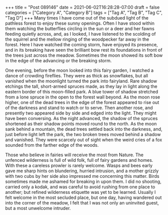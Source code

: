 +++
title = "Post 089146"
date = 2021-06-02T16:28:28-07:00
draft = false
categories = ["Category A", "Category B"]
tags = ["Tag A", "Tag B", "Tag C", "Tag D"]
+++
Many times I have come out of the subdued light of the pathless forest to enjoy these sunny openings. Often I have stood within them watching the butterflies circling in the sun or a deer and her fawns feeding quietly across, and, as I looked, I have listened to the scolding of the squirrel and the mellow ringing of the woodpecker far away in the forest. Here I have watched the coming storm, have enjoyed its presence, and in its breaking have seen the brilliant bow rest its foundations in front of the trees just across the meadow. Sometimes the moon showed its soft bow in the edge of the advancing or the breaking storm.

One evening, before the moon looked into this fairy garden, I watched a dance of crowding fireflies. They were as thick as snowflakes, but all vanished when the moonlight turned the park into fairyland. Rare shadow etchings the tall, short-armed spruces made, as they lay in light along the eastern border of this moon-filled park. A blue tower of shadow stretched from a lone spruce in the open to the forest wall beyond. As the moon rose higher, one of the dead trees in the edge of the forest appeared to rise out of the darkness and stand to watch or to serve. Then another rose, and presently two appeared side by side and edged into the light. They might have been conversing. As the night advanced, the shadow of the spruces shortened as their shadow points moved round to the north. As the moon sank behind a mountain, the dead trees settled back into the darkness, and, just before light left the park, the two broken trees moved behind a shadow and vanished. They were scarcely out of sight when the weird cries of a fox sounded from the farther edge of the woods.

Those who believe in fairies will receive the most from Nature. The unfenced wilderness is full of wild folk, full of fairy gardens and homes. With these a careless prowler is rarely welcome. Wasps and bees early gave me sharp hints on blundering, hurried intrusion, and a mother grizzly with two cubs by her side also impressed me concerning this matter. Birds sometimes made me ashamed for breaking in upon them. I did no shooting, carried only a kodak, and was careful to avoid rushing from one place to another; but refined wilderness etiquette was yet to be learned. Usually I felt welcome in the most secluded place, but one day, having wandered out into the corner of the meadow, I felt that I was not only an uninvited guest, but a most unwelcome intruder.

